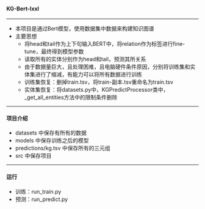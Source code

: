 #### KG-Bert-lxxl

---
- 本项目是通过Bert模型，使用数据集中数据来构建知识图谱
- 主要思想
    - 将head和tail作为上下句输入BERT中，将relation作为标签进行fine-tune，最终得到模型参数
    - 读取所有的实体分别作为head和tail，预测其所关系
    - 由于数据量巨大，且处理困难，且电脑硬件条件原因，分别将训练集和实体集进行了缩减，有能力可以将所有数据进行训练
    - 训练集恢复：删掉train.tsv，将train-副本.tsv重命名为train.tsv
    - 实体集恢复：将datasets.py中，KGPredictProcessor类中，_get_all_entities方法中的限制条件删除

---
#### 项目介绍
- datasets 中保存有所有的数据
- models 中保存训练之后的模型
- predictions/kg.tsv 中保存所有的三元组
- src 中保存项目

---
#### 运行
- 训练：run_train.py
- 预测：run_predict.py